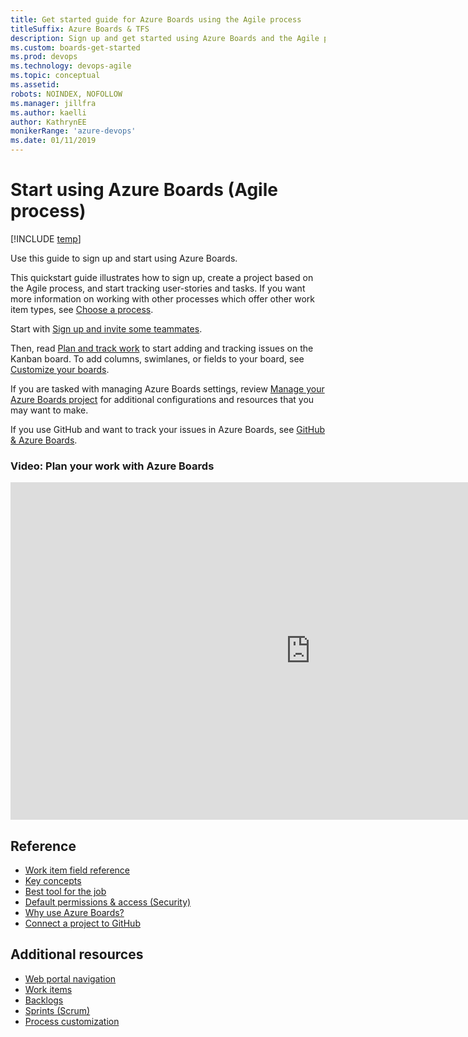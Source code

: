 ```yaml
---
title: Get started guide for Azure Boards using the Agile process
titleSuffix: Azure Boards & TFS
description: Sign up and get started using Azure Boards and the Agile process
ms.custom: boards-get-started 
ms.prod: devops
ms.technology: devops-agile
ms.topic: conceptual 
ms.assetid:  
robots: NOINDEX, NOFOLLOW
ms.manager: jillfra
ms.author: kaelli
author: KathrynEE
monikerRange: 'azure-devops'
ms.date: 01/11/2019
---
```



# Start using Azure Boards (Agile process) 

[!INCLUDE [temp](../_shared/version-vsts-only.md)]

Use this guide to sign up and start using Azure Boards. 

This quickstart guide illustrates how to sign up, create a project based on the Agile process, and start tracking user-stories and tasks. If you want more information on working with other processes which offer other work item types, see [Choose a process](../work-items/guidance/choose-process.md).

Start with [Sign up and invite some teammates](sign-up-invite-teammates-agile.md).

Then, read [Plan and track work](plan-track-work.md) to start adding and tracking issues on the Kanban board. To add columns, swimlanes, or fields to your board, see [Customize your boards](customize-boards.md). 

If you are tasked with managing Azure Boards settings, review [Manage your Azure Boards project](manage-boards.md) for additional configurations and resources that you may want to make. 

If you use GitHub and want to track your issues in Azure Boards, see [GitHub & Azure Boards](../github/index.md).

### Video: Plan your work with Azure Boards

<iframe src="https://channel9.msdn.com/Events/Microsoft-Azure/Azure-DevOps-Launch-2018/A105/player" width="960" height="540" allowFullScreen frameBorder="0"></iframe>


<!---
video-plan-work-azure-boards
> [!VIDEO https://channel9.msdn.com/Events/Microsoft-Azure/Azure-DevOps-Launch-2018/A105]
-->

## Reference 
- [Work item field reference](../work-items/guidance/work-item-field.md?toc=/azure/devops/boards/get-started/toc.json&bc=/azure/devops/boards/get-started/breadcrumb/toc.json)  
- [Key concepts](key-concepts-agile.md)
- [Best tool for the job](../work-items/best-tool-add-update-link-work-items.md?toc=/azure/devops/boards/get-started/toc.json&bc=/azure/devops/boards/get-started/breadcrumb/toc.json)  
- [Default permissions & access (Security)](permissions-access-boards.md)
- [Why use Azure Boards?](why-use-azure-boards.md)
- [Connect a project to GitHub](../../boards/github/connect-to-github.md?toc=/azure/devops/boards/get-started/toc.json&bc=/azure/devops/boards/get-started/breadcrumb/toc.json)  

## Additional resources

- [Web portal navigation](../../project/navigation/index.md) 
- [Work items](../work-items/index.md)  
- [Backlogs](../backlogs/index.md)
- [Sprints (Scrum)](../sprints/index.md)
- [Process customization](../../organizations/settings/work/inheritance-process-model.md)



